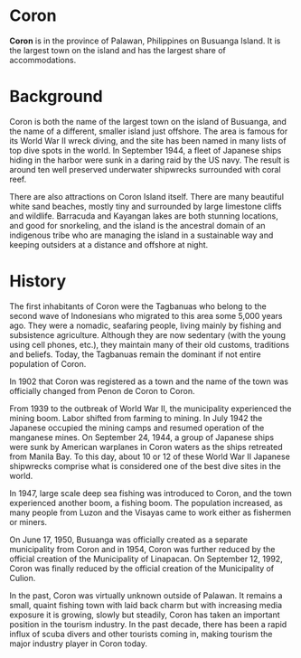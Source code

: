 <h1>Coron </h1>

<b>Coron</b> is in the province of Palawan, Philippines on Busuanga Island. It is the largest town on the island and has the largest share of accommodations. 

<h1>Background </h1>

Coron is both the name of the largest town on the island of Busuanga, and the name of a different, smaller island just offshore. The area is famous for its World War II wreck diving, and the site has been named in many lists of top dive spots in the world. In September 1944, a fleet of Japanese ships hiding in the harbor were sunk in a daring raid by the US navy. The result is around ten well preserved underwater shipwrecks surrounded with coral reef. 

There are also attractions on Coron Island itself. There are many beautiful white sand beaches, mostly tiny and surrounded by large limestone cliffs and wildlife. Barracuda and Kayangan lakes are both stunning locations, and good for snorkeling, and the island is the ancestral domain of an indigenous tribe who are managing the island in a sustainable way and keeping outsiders at a distance and offshore at night. 

<h1>History </h1>

The first inhabitants of Coron were the Tagbanuas who belong to the second wave of Indonesians who migrated to this area some 5,000 years ago. They were a nomadic, seafaring people, living mainly by fishing and subsistence agriculture. Although they are now sedentary (with the young using cell phones, etc.), they maintain many of their old customs, traditions and beliefs. Today, the Tagbanuas remain the dominant if not entire population of Coron. 

In 1902 that Coron was registered as a town and the name of the town was officially changed from Penon de Coron to Coron. 

From 1939 to the outbreak of World War II, the municipality experienced the mining boom. Labor shifted from farming to mining. In July 1942 the Japanese occupied the mining camps and resumed operation of the manganese mines. On September 24, 1944, a group of Japanese ships were sunk by American warplanes in Coron waters as the ships retreated from Manila Bay. To this day, about 10 or 12 of these World War II Japanese shipwrecks comprise what is considered one of the best dive sites in the world. 

In 1947, large scale deep sea fishing was introduced to Coron, and the town experienced another boom, a fishing boom. The population increased, as many people from Luzon and the Visayas came to work either as fishermen or miners. 

On June 17, 1950, Busuanga was officially created as a separate municipality from Coron and in 1954, Coron was further reduced by the official creation of the Municipality of Linapacan. On September 12, 1992, Coron was finally reduced by the official creation of the Municipality of Culion. 

In the past, Coron was virtually unknown outside of Palawan. It remains a small, quaint fishing town with laid back charm but with increasing media exposure it is growing, slowly but steadily, Coron has taken an important position in the tourism industry. In the past decade, there has been a rapid influx of scuba divers and other tourists coming in, making tourism the major industry player in Coron today.

